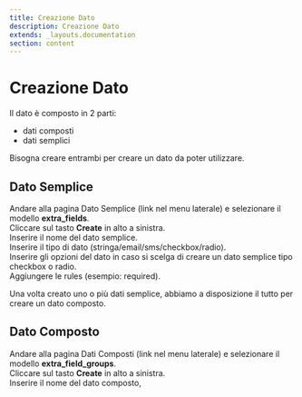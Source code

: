 ```yaml
---
title: Creazione Dato
description: Creazione Dato
extends: _layouts.documentation
section: content
---
```

# Creazione Dato

Il dato è composto in 2 parti:  
- dati composti  
- dati semplici  

Bisogna creare entrambi per creare un dato da poter utilizzare.   

## Dato Semplice

Andare alla pagina Dato Semplice (link nel menu laterale) e selezionare il modello **extra_fields**.  
Cliccare sul tasto **Create** in alto a sinistra.  
Inserire il nome del dato semplice.  
Inserire il tipo di dato (stringa/email/sms/checkbox/radio).  
Inserire gli opzioni del dato in caso si scelga di creare un dato semplice tipo checkbox o radio.  
Aggiungere le rules (esempio: required).  

Una volta creato uno o più dati semplice, abbiamo a disposizione il tutto per creare un dato composto.  

## Dato Composto

Andare alla pagina Dati Composti (link nel menu laterale) e selezionare il modello **extra_field_groups**.  
Cliccare sul tasto **Create** in alto a sinistra.  
Inserire il nome del dato composto, 